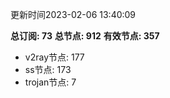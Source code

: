 更新时间2023-02-06 13:40:09

**总订阅: 73**
**总节点: 912**
**有效节点: 357**
- v2ray节点: 177
- ss节点: 173
- trojan节点: 7
